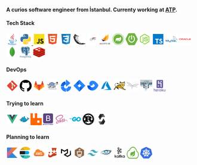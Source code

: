 #### A curios software engineer from İstanbul. Currenty working at <a href="https://www.atp.com.tr/">ATP</a>.

#### Tech Stack

<a href="https://www.java.com/tr/"><img alt="java"  src="./icon/language/java.png" width="32" height = "32"></a> <a href="https://www.python.org/"><img alt="python"  src="./icon/language/python.png" width="32" height = "32"> </a> <a href="https://www.javascript.com/"><img alt="javascript"  src="./icon/language/js.png" width="32" height = "32"></a> <a href="https://html.com/"><img alt="html"  src="./icon/language/html.png" width="32" height = "32"></a> <a href="https://developer.mozilla.org/en-US/docs/Web/CSS"><img alt="css"  src="./icon/language/css.png" width="32" height = "32"></a> <a href="https://flask.palletsprojects.com/en/2.0.x/"><img alt="flask"  src="./icon/framework/flask.png" width="32" height = "32"></a> <a href="https://axis.apache.org/"><img alt="axis"  src="./icon/framework/axis.png" width="32" height = "32"></a><a href="https://jakarta.ee/"><img alt="jakarta"  src="./icon/framework/jakarta.png" width="32" height = "32"></a> <a href="https://spring.io/"><img alt="spring"  src="./icon/framework/spring-framework.svg" width="32" height = "32"></a> <a href="https://spring.io/projects"><img alt="spring-boot"  src="./icon/framework/spring-boot.svg" width="32" height = "32"></a> <a href="https://nodejs.org/en/"><img alt="node"  src="./icon/framework/node.png" width="32" height = "32"></a>  <a href="https://www.typescriptlang.org/"><img alt="typescript"  src="./icon/framework/typescript.png" width="32" height = "32"></a> <a href="https://www.mysql.com/"><img alt="mysql"  src="./icon/db/mysql.png" width="32" height = "32"></a>  <a href="https://www.oracle.com/tr"><img alt="oracle"  src="./icon/db/oracle.png" width="32" height = "32"></a> <a href="https://www.mongodb.com/"><img alt="mongodb"  src="./icon//db/mongodb.png" width="32" height = "32"></a> <a href="https://www.postgresql.org/"><img alt="postgresql"  src="./icon/db/postgresql.png" width="32" height = "32"></a> <a href="https://redis.io/"><img alt="redis"  src="./icon/db/redis.png" width="32" height = "32"></a>

#### DevOps

<a href="https://git-scm.com/" target="_blank"><img alt="git"  src="./icon/devops/git.png" width="32" height = "32"></a> <a href="https://github.com"><img alt="github"  src="./icon/devops/github.png" width="32" height = "32"></a> <a href="https://gitlab.com"><img alt="gitlab"  src="./icon/devops/gitlab.png" width="32" height = "32"></a> <a href="https://tortoisesvn.net/"><img alt="svn"  src="./icon/devops/svn.png" width="32" height = "32"></a> <a href="https://www.atlassian.com/software/bamboo"><img alt="bamboo"  src="./icon/devops/bamboo.png" width="32" height = "32"></a> <a href="https://www.atlassian.com/software/jira"><img alt="jira"  src="./icon/devops/jira.png" width="32" height = "32"></a> <a href="https://www.atlassian.com/software/fisheye"><img alt="fisheye"  src="./icon/devops/fisheye.png" width="32" height = "32"></a> <a href="https://azure.microsoft.com/en-us/services/devops/"><img alt="azure"  src="./icon/devops/azure.png" width="32" height = "32"></a> <a href="http://tomcat.apache.org/"><img alt="tomcat"  src="./icon/devops/tomcat.png" width="32" height = "32"></a> <a href="https://www.wildfly.org/"><img alt="wildfly"  src="./icon/devops/wildfly.png" width="32" height = "32"></a> <a href="https://docs.jboss.org/author/display/AS71/Documentation.html"><img alt="jboss"  src="./icon/devops/jboss7.png" width="32" height = "32"></a> <a href="https://www.heroku.com/about"><img alt="heroku"  src="./icon/devops/heroku.png" width="32" height = "32"></a>

#### Trying to learn

 <a href="https://vuejs.org/"><img alt="vue"  src="./icon/framework/vue.png" width="32" height = "32"></a><a href="https://www.docker.com/"><img alt="docker"  src="./icon/devops/docker.png" width="32" height = "32"></a><a href="https://www.rabbitmq.com/"><img alt="rabbitmq"  src="./icon/framework/rabbitmq.png" width="32" height = "32"></a><a href="https://getbootstrap.com/"><img alt="bootstrap"  src="./icon/framework/bootstrap.png" width="32" height = "32"></a> <a href="https://material-ui.com/"> <a href="https://sass-lang.com/"><img alt="sass"  src="./icon/language/sass.png" width="32" height = "32"></a> <a href="https://golang.org/"><img alt="golang"  src="./icon/language/golang.png" width="32" height = "32"></a> <a href="https://www.rust-lang.org/tr"><img alt="rust_lang"  src="./icon/language/rust_lang.png" width="32" height = "32"></a> <a href="https://soliditylang.org/"><img alt="solidity"  src="./icon/language/solidity.png" width="32" height = "32"></a>

#### Planning to learn

<a href="https://kotlinlang.org/"><img alt="kotlin"  src="./icon/language/kotlin.png" width="32" height = "32"></a> <a href="https://www.elastic.co/"><img alt="elasticsearch"  src="./icon/tools/elasticsearch.png" width="32" height = "32"></a> <a href="https://aws.amazon.com/tr/"><img alt="aws"  src="./icon/devops/aws.png" width="32" height = "32"></a> <a href="https://jestjs.io/"><img alt="jest"  src="./icon/framework/jest.png" width="32" height = "32"></a> <img alt="material_ui"  src="./icon/framework/material_ui.png" width="32" height = "32"></a> <a href="https://mochajs.org/"><img alt="mocha"  src="./icon/framework/mocha.png" width="32" height = "32"></a> <a href="https://tailwindcss.com/"><img alt="tailwind"  src="./icon/framework/tailwind.png" width="32" height = "32"></a> <a href="https://cassandra.apache.org/_/index.html"><img alt="apache_cassandra"  src="./icon/db/apache_cassandra.png" width="32" height = "32"></a>  <a href="https://kafka.apache.org/"><img alt="kafka"  src="./icon/framework/apache_kafka.png" width="32" height = "32"></a> <a href="https://spring.io/projects"><img alt="spring-cloud"  src="./icon/framework/spring-cloud.svg" width="32" height = "32"></a>  <a href="https://kubernetes.io/"><img alt="kubernetes"  src="./icon/devops/kubernetes.png" width="32" height = "32"></a> 
